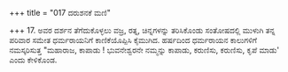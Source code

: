 +++
title = "017 ದರುಶನಕೆ ಮಣಿ"

+++
17.  ಅವರ ದರ್ಶನ ತೆಗೆದುಕೊಳ್ಳಲು  ವಜ್ರ, ರತ್ನ, ಚಿನ್ನಗಳನ್ನು ತರಿಸಿಕೊಂಡು ಸಂತೋಷದಲ್ಲಿ ಮುಳುಗಿ ತನ್ನ ಪರಿವಾರ ಸಮೇತ ಧರ್ಮರಾಯನಿಗೆ ಕಾಣಿಕೆಯೊಪ್ಪಿಸಿ ಕೈಮುಗಿದ. ಹರ್ಷದಿಂದ  ಧರ್ಮರಾಯನ ಕಾಲುಗಳಿಗೆ ನಮಸ್ಕರಿಸುತ್ತ "ಮಹಾರಾಜ, ಕಾಪಾಡು ! ಭುವನೇಶ್ವರನೇ ನಮ್ಮನ್ನು ಕಾಪಾಡು, ಕರುಣಿಸು, ಕರುಣಿಸು, ಕೃಪೆ ಮಾಡು' ಎಂದು ಕೇಳಿಕೊಂಡ.